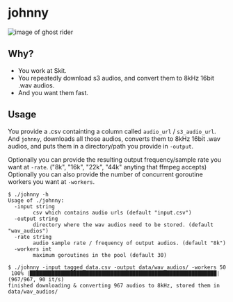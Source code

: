 # johnny

![image of ghost rider](https://i.pinimg.com/736x/77/93/c6/7793c64d4fa2d4d32560e978070d90c8.jpg "Johnny Blaze")

## Why?

* You work at Skit.
* You repeatedly download s3 audios, and convert them to 8kHz 16bit .wav audios.
* And you want them fast.


## Usage

You provide a .csv containting a column called `audio_url` / `s3_audio_url`.
And `johnny`, downloads all those audios, converts them to 8kHz 16bit .wav audios, and puts them in a directory/path you provide in `-output`.

Optionally you can provide the resulting output frequency/sample rate you want at `-rate`. ("8k", "16k", "22k", "44k" anyting that ffmpeg accepts)
Optionally you can also provide the number of concurrent goroutine workers you want at `-workers`.


```
$ ./johnny -h
Usage of ./johnny:
  -input string
    	csv which contains audio urls (default "input.csv")
  -output string
    	directory where the wav audios need to be stored. (default "wav_audios")
  -rate string
    	audio sample rate / frequency of output audios. (default "8k")
  -workers int
    	maximum goroutines in the pool (default 30)
```


```
$ ./johnny -input tagged_data.csv -output data/wav_audios/ -workers 50
 100% |████████████████████████████████████████████████████████████| (967/967, 90 it/s)         
finished downloading & converting 967 audios to 8kHz, stored them in data/wav_audios/
```

